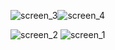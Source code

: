 ![screen_3](https://github.com/Boradeg/Java/assets/110608207/dc108816-a47a-4634-b94b-76396b0ea045)![screen_4](https://github.com/Boradeg/Java/assets/110608207/080e3765-488d-4e7a-b3d2-979018dc06cf)

![screen_2](https://github.com/Boradeg/Java/assets/110608207/6cd5d804-0877-4c50-8eda-2c9643e8fc96)
![screen_1](https://github.com/Boradeg/Java/assets/110608207/1c2b7f77-7fab-43c6-8134-4bd5e3e730ab)
